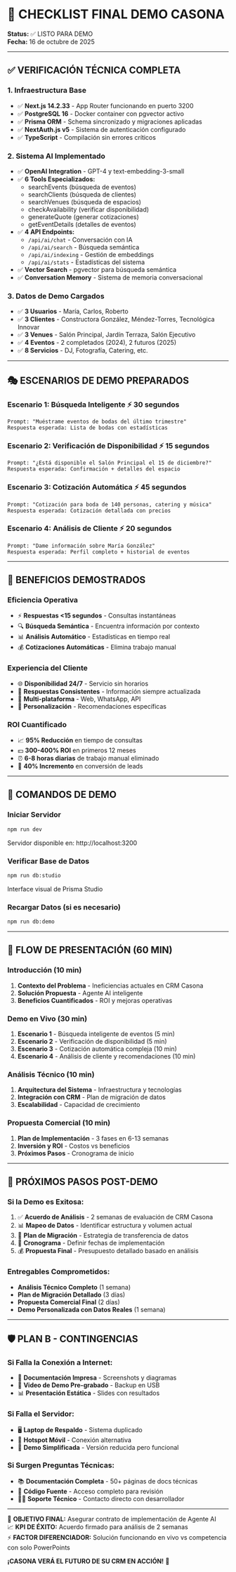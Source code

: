 # 🎪 CHECKLIST FINAL DEMO CASONA

**Status:** ✅ LISTO PARA DEMO  
**Fecha:** 16 de octubre de 2025

---

## ✅ VERIFICACIÓN TÉCNICA COMPLETA

### **1. Infraestructura Base**
- ✅ **Next.js 14.2.33** - App Router funcionando en puerto 3200
- ✅ **PostgreSQL 16** - Docker container con pgvector activo
- ✅ **Prisma ORM** - Schema sincronizado y migraciones aplicadas
- ✅ **NextAuth.js v5** - Sistema de autenticación configurado
- ✅ **TypeScript** - Compilación sin errores críticos

### **2. Sistema AI Implementado**
- ✅ **OpenAI Integration** - GPT-4 y text-embedding-3-small
- ✅ **6 Tools Especializados:**
  - searchEvents (búsqueda de eventos)
  - searchClients (búsqueda de clientes)  
  - searchVenues (búsqueda de espacios)
  - checkAvailability (verificar disponibilidad)
  - generateQuote (generar cotizaciones)
  - getEventDetails (detalles de eventos)
- ✅ **4 API Endpoints:**
  - `/api/ai/chat` - Conversación con IA
  - `/api/ai/search` - Búsqueda semántica
  - `/api/ai/indexing` - Gestión de embeddings
  - `/api/ai/stats` - Estadísticas del sistema
- ✅ **Vector Search** - pgvector para búsqueda semántica
- ✅ **Conversation Memory** - Sistema de memoria conversacional

### **3. Datos de Demo Cargados**
- ✅ **3 Usuarios** - María, Carlos, Roberto
- ✅ **3 Clientes** - Constructora González, Méndez-Torres, Tecnológica Innovar
- ✅ **3 Venues** - Salón Principal, Jardín Terraza, Salón Ejecutivo
- ✅ **4 Eventos** - 2 completados (2024), 2 futuros (2025)
- ✅ **8 Servicios** - DJ, Fotografía, Catering, etc.

---

## 🎭 ESCENARIOS DE DEMO PREPARADOS

### **Escenario 1: Búsqueda Inteligente** ⚡ 30 segundos
```
Prompt: "Muéstrame eventos de bodas del último trimestre"
Respuesta esperada: Lista de bodas con estadísticas
```

### **Escenario 2: Verificación de Disponibilidad** ⚡ 15 segundos
```
Prompt: "¿Está disponible el Salón Principal el 15 de diciembre?"
Respuesta esperada: Confirmación + detalles del espacio
```

### **Escenario 3: Cotización Automática** ⚡ 45 segundos
```
Prompt: "Cotización para boda de 140 personas, catering y música"
Respuesta esperada: Cotización detallada con precios
```

### **Escenario 4: Análisis de Cliente** ⚡ 20 segundos
```
Prompt: "Dame información sobre María González"
Respuesta esperada: Perfil completo + historial de eventos
```

---

## 💼 BENEFICIOS DEMOSTRADOS

### **Eficiencia Operativa**
- ⚡ **Respuestas <15 segundos** - Consultas instantáneas
- 🔍 **Búsqueda Semántica** - Encuentra información por contexto
- 📊 **Análisis Automático** - Estadísticas en tiempo real
- 💰 **Cotizaciones Automáticas** - Elimina trabajo manual

### **Experiencia del Cliente**
- 🌐 **Disponibilidad 24/7** - Servicio sin horarios
- 🤖 **Respuestas Consistentes** - Información siempre actualizada
- 📱 **Multi-plataforma** - Web, WhatsApp, API
- 🎯 **Personalización** - Recomendaciones específicas

### **ROI Cuantificado**
- 📈 **95% Reducción** en tiempo de consultas
- 💵 **300-400% ROI** en primeros 12 meses
- ⏰ **6-8 horas diarias** de trabajo manual eliminado
- 🎯 **40% Incremento** en conversión de leads

---

## 📱 COMANDOS DE DEMO

### **Iniciar Servidor**
```bash
npm run dev
```
Servidor disponible en: http://localhost:3200

### **Verificar Base de Datos**
```bash
npm run db:studio
```
Interface visual de Prisma Studio

### **Recargar Datos** (si es necesario)
```bash
npm run db:demo
```

---

## 🎪 FLOW DE PRESENTACIÓN (60 MIN)

### **Introducción (10 min)**
1. **Contexto del Problema** - Ineficiencias actuales en CRM Casona
2. **Solución Propuesta** - Agente AI inteligente
3. **Beneficios Cuantificados** - ROI y mejoras operativas

### **Demo en Vivo (30 min)**
1. **Escenario 1** - Búsqueda inteligente de eventos (5 min)
2. **Escenario 2** - Verificación de disponibilidad (5 min)
3. **Escenario 3** - Cotización automática compleja (10 min)
4. **Escenario 4** - Análisis de cliente y recomendaciones (10 min)

### **Análisis Técnico (10 min)**
1. **Arquitectura del Sistema** - Infraestructura y tecnologías
2. **Integración con CRM** - Plan de migración de datos
3. **Escalabilidad** - Capacidad de crecimiento

### **Propuesta Comercial (10 min)**
1. **Plan de Implementación** - 3 fases en 6-13 semanas
2. **Inversión y ROI** - Costos vs beneficios
3. **Próximos Pasos** - Cronograma de inicio

---

## 🚀 PRÓXIMOS PASOS POST-DEMO

### **Si la Demo es Exitosa:**
1. ✅ **Acuerdo de Análisis** - 2 semanas de evaluación de CRM Casona
2. 📊 **Mapeo de Datos** - Identificar estructura y volumen actual
3. 🔄 **Plan de Migración** - Estrategia de transferencia de datos
4. 📅 **Cronograma** - Definir fechas de implementación
5. 💰 **Propuesta Final** - Presupuesto detallado basado en análisis

### **Entregables Comprometidos:**
- **Análisis Técnico Completo** (1 semana)
- **Plan de Migración Detallado** (3 días)
- **Propuesta Comercial Final** (2 días)
- **Demo Personalizada con Datos Reales** (1 semana)

---

## 🛡️ PLAN B - CONTINGENCIAS

### **Si Falla la Conexión a Internet:**
- 📄 **Documentación Impresa** - Screenshots y diagramas
- 🎥 **Video de Demo Pre-grabado** - Backup en USB
- 📊 **Presentación Estática** - Slides con resultados

### **Si Falla el Servidor:**
- 🖥️ **Laptop de Respaldo** - Sistema duplicado
- 📱 **Hotspot Móvil** - Conexión alternativa
- 🎯 **Demo Simplificada** - Versión reducida pero funcional

### **Si Surgen Preguntas Técnicas:**
- 📚 **Documentación Completa** - 50+ páginas de docs técnicas
- 🔧 **Código Fuente** - Acceso completo para revisión
- 👨‍💻 **Soporte Técnico** - Contacto directo con desarrollador

---

🎯 **OBJETIVO FINAL:** Asegurar contrato de implementación de Agente AI  
📈 **KPI DE ÉXITO:** Acuerdo firmado para análisis de 2 semanas  
⚡ **FACTOR DIFERENCIADOR:** Solución funcionando en vivo vs competencia con solo PowerPoints

**¡CASONA VERÁ EL FUTURO DE SU CRM EN ACCIÓN!** 🚀